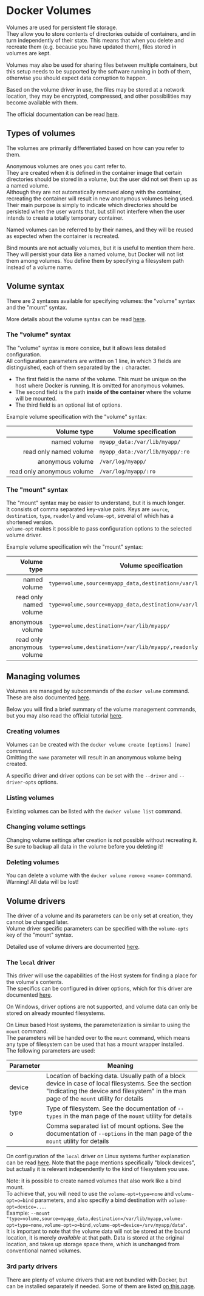 # Docker Volumes

Volumes are used for persistent file storage.  
They allow you to store contents of directories outside of containers, and in turn independently of their state.
This means that when you delete and recreate them (e.g. because you have updated them), files stored in volumes are kept.

Volumes may also be used for sharing files between multiple containers,
but this setup needs to be supported by the software running in both of them, otherwise you should expect data corruption to happen.

Based on the volume driver in use, the files may be stored at a network location,
they may be encrypted, compressed, and other possibilities may become available with them.

The official documentation can be read [here](https://docs.docker.com/storage/volumes/).

## Types of volumes

The volumes are primarily differentiated based on how can you refer to them.

Anonymous volumes are ones you cant refer to.  
They are created when it is defined in the container image that certain directories should be stored in a volume, but the user did not set them up as a named volume.  
Although they are not automatically removed along with the container, recreating the container will result in new anonymous volumes being used.  
Their main purpose is simply to indicate which directories should be persisted when the user wants that, but still not interfere when the user intends to create a totally temporary container.

Named volumes can be referred to by their names, and they will be reused as expected when the container is recreated.

Bind mounts are not actually volumes, but it is useful to mention them here.  
They will persist your data like a named volume, but Docker will not list them among volumes.
You define them by specifying a filesystem path instead of a volume name.

## Volume syntax

There are 2 syntaxes available for specifying volumes: the "volume" syntax and the "mount" syntax.

More details about the volume syntax can be read [here](https://docs.docker.com/storage/volumes/#choose-the--v-or---mount-flag).

### The "volume" syntax

The "volume" syntax is more consice, but it allows less detailed configuration.  
All configuration parameters are written on 1 line, in which 3 fields are distinguished, each of them separated by the `:` character.
- The first field is the name of the volume. This must be unique on the host where Docker is running. It is omitted for anonymous volumes.
- The second field is the path **inside of the container** where the volume will be mounted.
- The third field is an optional list of options.

Example volume specification with the "volume" syntax:

|Volume type|Volume specification|
|---:|---|
|named volume|`myapp_data:/var/lib/myapp/`|
|read only named volume|`myapp_data:/var/lib/myapp/:ro`|
|anonymous volume|`/var/log/myapp/`|
|read only anonymous volume|`/var/log/myapp/:ro`|

### The "mount" syntax

The "mount" syntax may be easier to understand, but it is much longer.  
It consists of comma separated key-value pairs.
Keys are `source`, `destination`, `type`, `readonly` and `volume-opt`, several of which has a shortened version.  
`volume-opt` makes it possible to pass configuration options to the selected volume driver. 

Example volume specification wih the "mount" syntax:

|Volume type|Volume specification|
|---:|---|
|named volume|`type=volume,source=myapp_data,destination=/var/lib/myapp/`|
|read only named volume|`type=volume,source=myapp_data,destination=/var/lib/myapp/,readonly`|
|anonymous volume|`type=volume,destination=/var/lib/myapp/`|
|read only anonymous volume|`type=volume,destination=/var/lib/myapp/,readonly`|

## Managing volumes

Volumes are managed by subcommands of the `docker volume` command. These are also documented [here](https://docs.docker.com/engine/reference/commandline/volume/).

Below you will find a brief summary of the volume management commands, but you may also read the official tutorial [here](https://docs.docker.com/network/network-tutorial-standalone/).

### Creating volumes

Volumes can be created with the `docker volume create [options] [name]` command.  
Omitting the `name` parameter will result in an anonymous volume being created.

A specific driver and driver options can be set with the `--driver` and `--driver-opts` options.

### Listing volumes
Existing volumes can be listed with the `docker volume list` command.

### Changing volume settings
Changing volume settings after creation is not possible without recreating it.  
Be sure to backup all data in the volume before you deleting it!

### Deleting volumes
You can delete a volume with the `docker volume remove <name>` command.  
Warning! All data will be lost!

## Volume drivers

The driver of a volume and its parameters can be only set at creation, they cannot be changed later.  
Volume driver specific parameters can be specified with the `volume-opts` key of the "mount" syntax.

Detailed use of volume drivers are documented [here](https://docs.docker.com/storage/volumes/#use-a-volume-driver).

### The `local` driver
This driver will use the capabilities of the Host system for finding a place for the volume's contents.  
The specifics can be configured in driver options, 
which for this driver are documented [here](https://docs.docker.com/engine/reference/commandline/volume_create/#opt).

On Windows, driver options are not supported, and volume data can only be stored on already mounted filesystems.

On Linux based Host systems, the parameterization is similar to using the `mount` command.  
The parameters will be handed over to the `mount` command, which means any type of filesystem can be used that has a mount wrapper installed.  
The following parameters are used:

|Parameter|Meaning|
|---|---|
|device|Location of backing data. Usually path of a block device in case of local filesystems. See the section "Indicating the device and filesystem" in the man page of the `mount` utility for details|
|type|Type of filesystem. See the documentation of `--types` in the man page of the `mount` utility for details|
|o|Comma separated list of mount options. See the documentation of `--options` in the man page of the `mount` utility for details|

On configuration of the `local` driver on Linux systems further explanation can be read [here](https://docs.docker.com/storage/volumes/#block-storage-devices).
Note that the page mentions specifically "block devices", but actually it is relevant independently to the kind of filesystem you use.

Note: it is possible to create named volumes that also work like a bind mount.  
To achieve that, you will need to use the `volume-opt=type=none` and `volume-opt=o=bind` parameters, and also specifiy a bind destination with `volume-opt=device=...`.  
Example: `--mount "type=volume,source=myapp_data,destination=/var/lib/myapp,volume-opt=type=none,volume-opt=o=bind,volume-opt=device=/srv/myapp/data"`.  
It is important to note that the volume data will not be stored at the bound location, it is merely _available_ at that path. Data is stored at the original location, and takes up storage space there, which is unchanged from conventional named volumes.

### 3rd party drivers

There are plenty of volume drivers that are not bundled with Docker, but can be installed separately if needed.
Some of them are listed [on this page](https://docs.docker.com/engine/extend/legacy_plugins/#volume-plugins).
